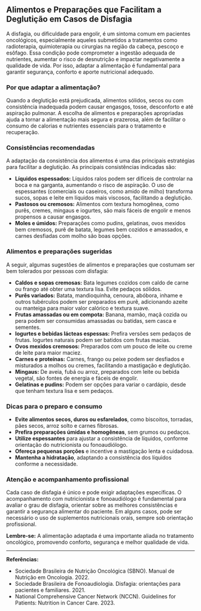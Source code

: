 
## Alimentos e Preparações que Facilitam a Deglutição em Casos de Disfagia

A disfagia, ou dificuldade para engolir, é um sintoma comum em pacientes oncológicos, especialmente aqueles submetidos a tratamentos como radioterapia, quimioterapia ou cirurgias na região da cabeça, pescoço e esôfago. Essa condição pode comprometer a ingestão adequada de nutrientes, aumentar o risco de desnutrição e impactar negativamente a qualidade de vida. Por isso, adaptar a alimentação é fundamental para garantir segurança, conforto e aporte nutricional adequado.

### Por que adaptar a alimentação?

Quando a deglutição está prejudicada, alimentos sólidos, secos ou com consistência inadequada podem causar engasgos, tosse, desconforto e até aspiração pulmonar. A escolha de alimentos e preparações apropriadas ajuda a tornar a alimentação mais segura e prazerosa, além de facilitar o consumo de calorias e nutrientes essenciais para o tratamento e recuperação.

### Consistências recomendadas

A adaptação da consistência dos alimentos é uma das principais estratégias para facilitar a deglutição. As principais consistências indicadas são:

- **Líquidos espessados:** Líquidos ralos podem ser difíceis de controlar na boca e na garganta, aumentando o risco de aspiração. O uso de espessantes (comerciais ou caseiros, como amido de milho) transforma sucos, sopas e leite em líquidos mais viscosos, facilitando a deglutição.
- **Pastosos ou cremosos:** Alimentos com textura homogênea, como purês, cremes, mingaus e iogurtes, são mais fáceis de engolir e menos propensos a causar engasgos.
- **Moles e úmidos:** Preparações como pudins, gelatinas, ovos mexidos bem cremosos, purê de batata, legumes bem cozidos e amassados, e carnes desfiadas com molho são boas opções.

### Alimentos e preparações sugeridas

A seguir, algumas sugestões de alimentos e preparações que costumam ser bem tolerados por pessoas com disfagia:

- **Caldos e sopas cremosas:** Bata legumes cozidos com caldo de carne ou frango até obter uma textura lisa. Evite pedaços sólidos.
- **Purês variados:** Batata, mandioquinha, cenoura, abóbora, inhame e outros tubérculos podem ser preparados em purê, adicionando azeite ou manteiga para maior valor calórico e textura suave.
- **Frutas amassadas ou em compota:** Banana, mamão, maçã cozida ou pera podem ser consumidas amassadas ou batidas, sem casca e sementes.
- **Iogurtes e bebidas lácteas espessas:** Prefira versões sem pedaços de frutas. Iogurtes naturais podem ser batidos com frutas macias.
- **Ovos mexidos cremosos:** Preparados com um pouco de leite ou creme de leite para maior maciez.
- **Carnes e proteínas:** Carnes, frango ou peixe podem ser desfiados e misturados a molhos ou cremes, facilitando a mastigação e deglutição.
- **Mingaus:** De aveia, fubá ou arroz, preparados com leite ou bebida vegetal, são fontes de energia e fáceis de engolir.
- **Gelatinas e pudins:** Podem ser opções para variar o cardápio, desde que tenham textura lisa e sem pedaços.

### Dicas para o preparo e consumo

- **Evite alimentos secos, duros ou esfarelados**, como biscoitos, torradas, pães secos, arroz solto e carnes fibrosas.
- **Prefira preparações úmidas e homogêneas**, sem grumos ou pedaços.
- **Utilize espessantes** para ajustar a consistência de líquidos, conforme orientação do nutricionista ou fonoaudiólogo.
- **Ofereça pequenas porções** e incentive a mastigação lenta e cuidadosa.
- **Mantenha a hidratação**, adaptando a consistência dos líquidos conforme a necessidade.

### Atenção e acompanhamento profissional

Cada caso de disfagia é único e pode exigir adaptações específicas. O acompanhamento com nutricionista e fonoaudiólogo é fundamental para avaliar o grau de disfagia, orientar sobre as melhores consistências e garantir a segurança alimentar do paciente. Em alguns casos, pode ser necessário o uso de suplementos nutricionais orais, sempre sob orientação profissional.

**Lembre-se:** A alimentação adaptada é uma importante aliada no tratamento oncológico, promovendo conforto, segurança e melhor qualidade de vida.

---

**Referências:**

- Sociedade Brasileira de Nutrição Oncológica (SBNO). Manual de Nutrição em Oncologia. 2022.
- Sociedade Brasileira de Fonoaudiologia. Disfagia: orientações para pacientes e familiares. 2021.
- National Comprehensive Cancer Network (NCCN). Guidelines for Patients: Nutrition in Cancer Care. 2023.
```

